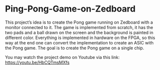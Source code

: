 # Ping-Pong-Game-on-Zedboard
This project’s idea is to create the Pong game running on Zedboard with a monitor connected to it. The game is implemented from scratch, it has the two pads and a ball drawn on the screen and the background is painted in different color. Everything is implemented in hardware on the FPGA, so this way at the end one can convert the implementation to create an ASIC with the Pong game. The goal is to create the Pong game on a single chip.

You may watch the project demo on Youtube via this link:
https://youtu.be/HbCQTmsMXfs 
